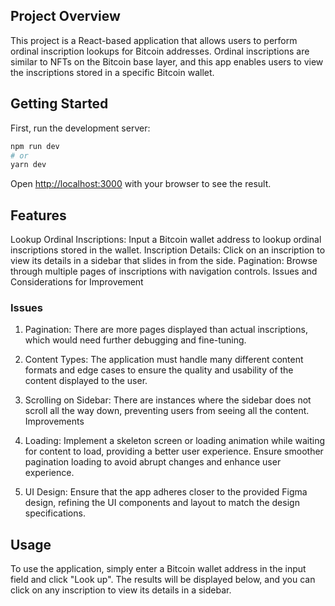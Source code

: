 ## Project Overview

This project is a React-based application that allows users to perform ordinal inscription lookups for Bitcoin addresses. Ordinal inscriptions are similar to NFTs on the Bitcoin base layer, and this app enables users to view the inscriptions stored in a specific Bitcoin wallet.

## Getting Started

First, run the development server:

```bash
npm run dev
# or
yarn dev
```

Open [http://localhost:3000](http://localhost:3000) with your browser to see the result.

## Features

Lookup Ordinal Inscriptions: Input a Bitcoin wallet address to lookup ordinal inscriptions stored in the wallet.
Inscription Details: Click on an inscription to view its details in a sidebar that slides in from the side.
Pagination: Browse through multiple pages of inscriptions with navigation controls.
Issues and Considerations for Improvement

### Issues

1. Pagination:
   There are more pages displayed than actual inscriptions, which would need further debugging and fine-tuning.

2. Content Types:
   The application must handle many different content formats and edge cases to ensure the quality and usability of the content displayed to the user.

3. Scrolling on Sidebar:
   There are instances where the sidebar does not scroll all the way down, preventing users from seeing all the content.
   Improvements

4. Loading:
   Implement a skeleton screen or loading animation while waiting for content to load, providing a better user experience.
   Ensure smoother pagination loading to avoid abrupt changes and enhance user experience.

5. UI Design:
   Ensure that the app adheres closer to the provided Figma design, refining the UI components and layout to match the design specifications.

## Usage

To use the application, simply enter a Bitcoin wallet address in the input field and click "Look up". The results will be displayed below, and you can click on any inscription to view its details in a sidebar.
